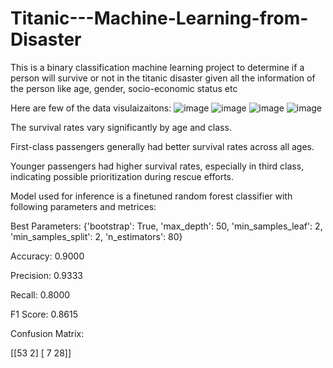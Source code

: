 # Titanic---Machine-Learning-from-Disaster
This is a binary classification machine learning project to determine if a person will survive or not in the titanic disaster given all the information of the person like age, gender, socio-economic status etc

Here are few of the data visulaizaitons:
![image](https://github.com/Mrittunjay/Titanic---Machine-Learning-from-Disaster/assets/24440830/4294b2a3-d17a-4df1-bd5e-87fdd8903e8f)
![image](https://github.com/Mrittunjay/Titanic---Machine-Learning-from-Disaster/assets/24440830/9ff30efe-c00b-4866-84ac-a22f756be348)
![image](https://github.com/Mrittunjay/Titanic---Machine-Learning-from-Disaster/assets/24440830/36f6c371-39a6-4ecf-868d-0d145da9577f)
![image](https://github.com/Mrittunjay/Titanic---Machine-Learning-from-Disaster/assets/24440830/c3016333-d41d-4c53-8d74-b915f219d81c)

The survival rates vary significantly by age and class.

First-class passengers generally had better survival rates across all ages.

Younger passengers had higher survival rates, especially in third class, indicating possible prioritization during rescue efforts.

Model used for inference is a finetuned random forest classifier with following parameters and metrices:

Best Parameters:  {'bootstrap': True, 'max_depth': 50, 'min_samples_leaf': 2, 'min_samples_split': 2, 'n_estimators': 80}

Accuracy: 0.9000

Precision: 0.9333

Recall: 0.8000

F1 Score: 0.8615

Confusion Matrix:

[[53  2]
 [ 7 28]]




